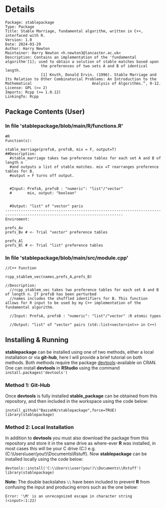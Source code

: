 # Details
```
Package: stablepackage
Type: Package
Title: Stable Marriage, fundamental algorithm, written in C++, interfaced with R.
Version: 1.0
Date: 2024-03-29
Author: Harry Newton
Maintainer: Harry Newton <h.newton3@lancaster.ac.uk>
Description: Contains an implementation of the 'fundamental algorithm'[1]; used to obtain a solution of stable matches based upon
                the preferences of two sets A and B of identical length.
                [1] Knuth, Donald Ervin. (1996). Stable Marriage and Its Relation to Other Combinatorial Problems: An Introduction to the Mathematical                           Analysis of Algorithms.”, 9-12.
License: GPL (>= 2)
Imports: Rcpp (>= 1.0.12)
LinkingTo: Rcpp
```
## Package Contents (User)

### In file 'stablepackage/blob/main/R/functions.R'
```
#R
Function(s):

stable_marriage(prefsA, prefsB, mix = F, output=T)
##Description:
  #stable_marriage takes two preference tables for each set A and B of length n
  #and outputs a list of stable matches. mix =T rearranges preference tables for B.
  #output = F turns off output.
  
  
  #Input: PrefsA, prefsB : "numeric": "list"/"vector"
  #       mix, output: "boolean"
  
  
  #Output: "list" of "vector" paris
---------------------------------------------------------------------------------------------------------------------------
Enviroment:

prefs_Av
prefs_Bv # <- Trial "vector" preference tables

prefs_Al 
prefs_Bl # <- Trial "list" preference tables

```

### In file 'stablepackage/blob/main/src/module.cpp'
```
//C++ Function

rcpp_stablem_vec(names,prefs_A,prefs_B)

//Description:
  //rcpp_stablem_vec takes two preference tables for each set A and B of length n. If prefsB has been perturbed 
  //names includes the shuffled identifiers for B. This function allows for R input to be used by my C++ implementation of the fundamental algorithm.

  //Input: PrefsA, prefsB : "numeric": "list"/"vector" :R atomic types
  
  //Output: "list" of "vector" pairs (std::list<vector<int>> in C++)
```


## Installing & Running

**stablepackage** can be installed using one of two methods, either a local installation or via **git-hub**, here I will provide a brief tutorial on both methods. Both methods require the package [devtools](https://cran.r-project.org/web/packages/devtools/index.html)-available on CRAN. One can install **devtools** in **RStudio** using the command `install.packages('devtools')`

### Method 1: Git-Hub

Once **devtools** is fully installed **stable_package** can be obtained from this repository, and then included in the workspace using the code below:

```
install_github("BazzahN/stablepackage",force=TRUE)
library(stablepackage)
```
### Method 2: Local Installation
In addition to **devtools** you must also download the package from this repository and store it in the same drive as where-ever **R** was installed, in most cases this will be your C drive (C:) e.g. (C:\Users\user(you!)\Documents\Rstuff). 
Now **stablepackage** can be installed locally using the code below:

```
devtools::install('C:\\Users\\user(you!)\\Documents\\Rstuff')
library(stablepackage)
```
**Note:** The double backslahes `\\` have been included to prevent **R** from confusing the input and producing errors such as the one below:
```
Error: '\M' is an unrecognized escape in character string (<input>:1:22)
```
